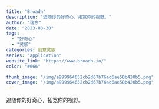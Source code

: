 ```yaml
---
title: "Broadn"
description: "追随你的好奇心，拓宽你的视野。"
author: "瑞东"
date: "2023-03-30"
tags:
  - "好奇心"
  - "灵感"
categories: 创意灵感
series: "application"
website_link: "https://www.broadn.io/"
color: "#666"

thumb_image: "/img/a999964652cb2d67b76ad6ae58b420b5.png"
cover_image: "/img/a999964652cb2d67b76ad6ae58b420b5.png"
---
```


追随你的好奇心，拓宽你的视野。
